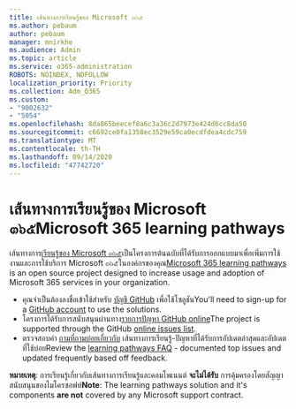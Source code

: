 ```yaml
---
title: เส้นทางการเรียนรู้ของ Microsoft ๓๖๕
ms.author: pebaum
author: pebaum
manager: mnirkhe
ms.audience: Admin
ms.topic: article
ms.service: o365-administration
ROBOTS: NOINDEX, NOFOLLOW
localization_priority: Priority
ms.collection: Adm_O365
ms.custom:
- "9002632"
- "5054"
ms.openlocfilehash: 8da865beecef8a6c3a36c2d7973e424d6cc8da50
ms.sourcegitcommit: c6692ce0fa1358ec3529e59ca0ecdfdea4cdc759
ms.translationtype: MT
ms.contentlocale: th-TH
ms.lasthandoff: 09/14/2020
ms.locfileid: "47742720"
---
```

# <a name="microsoft-365-learning-pathways"></a><span data-ttu-id="513e5-102">เส้นทางการเรียนรู้ของ Microsoft ๓๖๕</span><span class="sxs-lookup"><span data-stu-id="513e5-102">Microsoft 365 learning pathways</span></span>

<span data-ttu-id="513e5-103">เส้นทางการ[เรียนรู้ของ Microsoft ๓๖๕](https://docs.microsoft.com/office365/customlearning/)เป็นโครงการต้นฉบับที่ได้รับการออกแบบมาเพื่อเพิ่มการใช้งานและการใช้บริการ Microsoft ๓๖๕ในองค์กรของคุณ</span><span class="sxs-lookup"><span data-stu-id="513e5-103">[Microsoft 365 learning pathways](https://docs.microsoft.com/office365/customlearning/) is an open source project designed to increase usage and adoption of Microsoft 365 services in your organization.</span></span>

- <span data-ttu-id="513e5-104">คุณจำเป็นต้องลงชื่อเข้าใช้สำหรับ [บัญชี GitHub](https://aka.ms/joingithub) เพื่อใช้โซลูชัน</span><span class="sxs-lookup"><span data-stu-id="513e5-104">You'll need to sign-up for a [GitHub account](https://aka.ms/joingithub) to use the solutions.</span></span>
- <span data-ttu-id="513e5-105">โครงการได้รับการสนับสนุนผ่านทาง[รายการปัญหา GitHub online](https://aka.ms/CustomLearningHelp)</span><span class="sxs-lookup"><span data-stu-id="513e5-105">The project is supported through the GitHub [online issues list](https://aka.ms/CustomLearningHelp).</span></span>
- <span data-ttu-id="513e5-106">ตรวจสอบคำ [ถามที่ถามบ่อยเกี่ยวกับ](https://docs.microsoft.com/office365/customlearning/faq) เส้นทางการเรียนรู้-ปัญหาที่ได้รับการอัปเดตล่าสุดและอัปเดตที่ใช้บ่อย</span><span class="sxs-lookup"><span data-stu-id="513e5-106">Review the [learning pathways FAQ](https://docs.microsoft.com/office365/customlearning/faq) - documented top issues and updated frequently based off feedback.</span></span>

<span data-ttu-id="513e5-107">**หมายเหตุ**: การเรียนรู้เกี่ยวกับเส้นทางการเรียนรู้และคอมโพเนนต์ **จะไม่ได้รับ** การคุ้มครองโดยสัญญาสนับสนุนของไมโครซอฟท์</span><span class="sxs-lookup"><span data-stu-id="513e5-107">**Note**: The learning pathways solution and it's components **are not** covered by any Microsoft support contract.</span></span>
